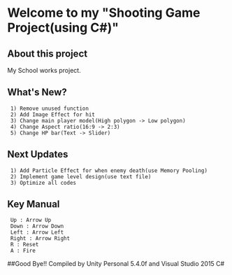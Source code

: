 # Welcome to my "Shooting Game Project(using C#)"
## About this project
My School works project.
## What's New?
```
 1) Remove unused function
 2) Add Image Effect for hit
 3) Change main player model(High polygon -> Low polygon)
 4) Change Aspect ratio(16:9 -> 2:3)
 5) Change HP bar(Text -> Slider)
```
## Next Updates
```
 1) Add Particle Effect for when enemy death(use Memory Pooling)
 2) Implement game level design(use text file)
 3) Optimize all codes
```
## Key Manual
```
 Up : Arrow Up
 Down : Arrow Down
 Left : Arrow Left
 Right : Arrow Right
 R : Reset
 A : Fire
```
##Good Bye!!
Compiled by Unity Personal 5.4.0f and Visual Studio 2015 C#
